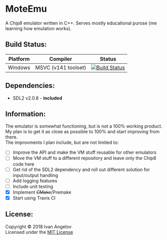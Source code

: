 MoteEmu
=======
A *Chip8* emulator written in C++. Serves mostly educational purose (me learning how emulation works).

Build Status:
-------------
Platform | Compiler | Status
:------: | :------: | :----:
 Windows | MSVC (v141 toolset) | [![Build Status](https://travis-ci.com/inferno16/MoteEmu.svg?branch=master)](https://travis-ci.com/inferno16/MoteEmu)

Dependencies:
-------------
* SDL2 v2.0.8 - **included**

Information:
-----------
The emulator is somewhat functioning, but is not a 100% working product. My plan is to get it as close as possible to 100% and start improving from there.  
The improvments I plan include, but are not limited to:
- [ ] Improve the API and make the VM stuff reusable for other emulators
- [ ] Move the VM stuff to a different repository and leave only the Chip8 code here
- [ ] Get rid of the SDL2 dependency and roll out different solution for input/output handling
- [ ] Add logging features
- [ ] Include unit testing
- [x] Implement ~~CMake~~/Premake
- [x] Start using Travis CI

License:
--------
Copyright © 2018 Ivan Angelov  
Licensed under the [MIT License](LICENSE) 
